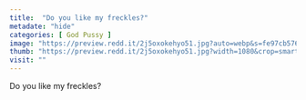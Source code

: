 ```yaml
---
title:  "Do you like my freckles?"
metadate: "hide"
categories: [ God Pussy ]
image: "https://preview.redd.it/2j5oxokehyo51.jpg?auto=webp&s=fe97cb5764f3e11a31f4f00d81ce40b5bfd05632"
thumb: "https://preview.redd.it/2j5oxokehyo51.jpg?width=1080&crop=smart&auto=webp&s=35a1721a5b6ede975e2a2c2e45956ceb6bc66ddb"
visit: ""
---
```

Do you like my freckles?
